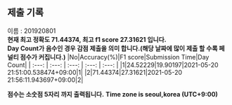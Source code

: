 


  
## 제출 기록  
이름 : 201920801  
**현재 최고 정확도 71.44374, 최고 f1 score 27.31621 입니다.**  
**Day Count가 음수인 경우 감점 제출을 의미 합니다.(해당 날짜에 많이 제출 할 수록 페널티 점수가 커집니다.)**
|No|Accuracy(%)|F1 score|Submission Time|Day Count|
| :---: | :---: | :---: | :---: | :---: |
|1|24.52229|19.90197|2021-05-20 21:51:00.538474+09:00|1|
|2|71.44374|27.31621|2021-05-20 21:56:11.943697+09:00|2|


**점수는 소숫점 5자리 까지 출력됩니다.**
**Time zone is seoul,korea (UTC+9:00)**
